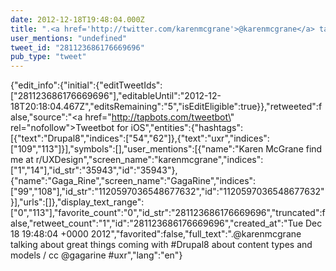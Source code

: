 ```yaml
---
date: 2012-12-18T19:48:04.000Z
title: ".<a href='http://twitter.com/karenmcgrane'>@karenmcgrane</a> talking about great things coming with #Drupal8 about content types and models / cc <a href='http://twitter.com/gagarine'>@gagarine</a> #uxr″"
user_mentions: "undefined"
tweet_id: "281123686176669696"
pub_type: "tweet"
---
```

{"edit_info":{"initial":{"editTweetIds":["281123686176669696"],"editableUntil":"2012-12-18T20:18:04.467Z","editsRemaining":"5","isEditEligible":true}},"retweeted":false,"source":"<a href=\"http://tapbots.com/tweetbot\" rel=\"nofollow\">Tweetbot for iOS</a>","entities":{"hashtags":[{"text":"Drupal8","indices":["54","62"]},{"text":"uxr","indices":["109","113"]}],"symbols":[],"user_mentions":[{"name":"Karen McGrane find me at r/UXDesign","screen_name":"karenmcgrane","indices":["1","14"],"id_str":"35943","id":"35943"},{"name":"Gaga_Rine","screen_name":"GagaRine","indices":["99","108"],"id_str":"1120597036548677632","id":"1120597036548677632"}],"urls":[]},"display_text_range":["0","113"],"favorite_count":"0","id_str":"281123686176669696","truncated":false,"retweet_count":"1","id":"281123686176669696","created_at":"Tue Dec 18 19:48:04 +0000 2012","favorited":false,"full_text":".@karenmcgrane talking about great things coming with #Drupal8 about content types and models / cc @gagarine #uxr","lang":"en"}
